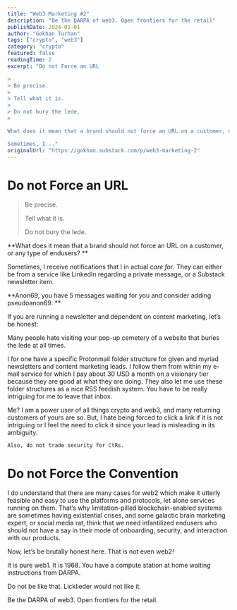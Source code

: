 ```yaml
---
title: "Web3 Marketing #2"
description: "Be the DARPA of web3. Open frontiers for the retail"
publishDate: 2024-01-01
author: "Gokhan Turhan"
tags: ["crypto", "web3"]
category: "crypto"
featured: false
readingTime: 2
excerpt: "Do not Force an URL

>
> Be precise.
>
> Tell what it is.
>
> Do not bury the lede.
>

What does it mean that a brand should not force an URL on a customer, or any type of endusers? 

Sometimes, I..."
originalUrl: "https://gokhan.substack.com/p/web3-marketing-2"
---
```


# Do not Force an URL

>
> Be precise.
>
> Tell what it is.
>
> Do not bury the lede.
>

**What does it mean that a brand should not force an URL on a customer, or any type of endusers? **

Sometimes, I receive notifications that I in actual *care for*. They can either be from a service like LinkedIn regarding a private message, or a Substack newsletter item.

**Anon69, you have 5 messages waiting for you and consider adding pseudoanon69. **

If you are running a newsletter and dependent on content marketing, let’s be honest:

Many people hate visiting your pop-up cemetery of a website that buries the lede at all times.

I for one have a specific Protonmail folder structure for given and myriad newsletters and content marketing leads. I follow them from within my e-mail service for which I pay about 30 USD a month on a visionary tier because they are good at what they are doing. They also let me use these folder structures as a nice RSS feedish system. You have to be really intriguing for me to leave that inbox.

Me? I am a power user of all things crypto and web3, and many returning customers of yours are so. But, I hate being forced to click a link if it is not intriguing or I feel the need to click it since your lead is misleading in its ambiguity.

`Also, do not trade security for CtRs.`

# Do not Force the Convention

I do understand that there are many cases for web2 which make it utterly feasible and easy to use the platforms and protocols, let alone services running on them. That’s why limitation-pilled blockchain-enabled systems are sometimes having existential crises, and some galactic brain marketing expert, or social media rat, think that we need infantilized endusers who should not have a say in their mode of onboarding, security, and interaction with our products.

Now, let’s be brutally honest here. That is not even web2!

It is pure web1. It is 1968. You have a compute station at home waiting instructions from DARPA.

Do not be like that. Licklieder would not like it.

Be the DARPA of web3. Open frontiers for the retail.